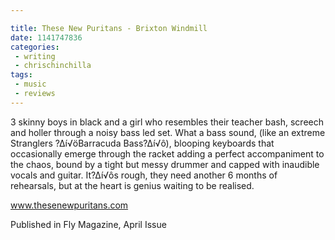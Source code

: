 ```yaml
---

title: These New Puritans - Brixton Windmill
date: 1141747836
categories:
 - writing
 - chrischinchilla
tags: 
 - music 
 - reviews
---
```


3 skinny boys in black and a girl who resembles their teacher bash, screech and holler through a noisy bass led set. What a bass sound, (like an extreme Stranglers ?∆í√öBarracuda Bass?∆í√ô), blooping keyboards that occasionally emerge through the racket adding a perfect accompaniment to the chaos, bound by a tight but messy drummer and capped with inaudible vocals and guitar. It?∆í√ôs rough, they need another 6 months of rehearsals, but at the heart is genius waiting to be realised.

<a href='https://www.thesenewpuritans.com/' target='_blank'>www.thesenewpuritans.com</a>

Published in Fly Magazine, April Issue
